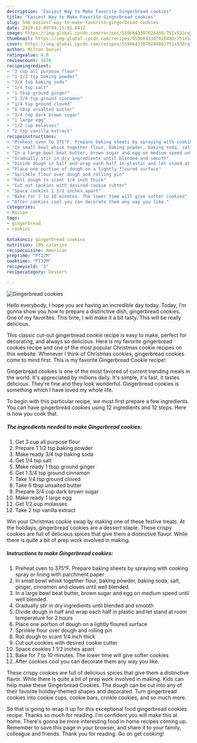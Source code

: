 ```yaml
---
description: "Easiest Way to Make Favorite Gingerbread cookies"
title: "Easiest Way to Make Favorite Gingerbread cookies"
slug: 568-easiest-way-to-make-favorite-gingerbread-cookies
date: 2020-12-09T00:15:01.641Z
image: https://img-global.cpcdn.com/recipes/5596643307028480/751x532cq70/gingerbread-cookies-recipe-main-photo.jpg
thumbnail: https://img-global.cpcdn.com/recipes/5596643307028480/751x532cq70/gingerbread-cookies-recipe-main-photo.jpg
cover: https://img-global.cpcdn.com/recipes/5596643307028480/751x532cq70/gingerbread-cookies-recipe-main-photo.jpg
author: Milton Daniel
ratingvalue: 4.8
reviewcount: 1678
recipeingredient:
- "3 cup all purpose flour"
- "1 1/2 tsp baking powder"
- "3/4 tsp baking soda"
- "1/4 tsp salt"
- "1 tbsp ground ginger"
- "1 3/4 tsp ground cinnamon"
- "1/4 tsp ground cloved"
- "6 tbsp unsalted butter"
- "3/4 cup dark brown sugar"
- "1 large egg"
- "1/2 cup molasses"
- "2 tsp vanilla extract"
recipeinstructions:
- "Preheat oven to 375°F. Prepare baking sheets by spraying with cooking spray or lining with parchment paper"
- "In small bowl whisk together flour, baking powder, baking soda, salt, ginger, cinnamon and cloves until well blended."
- "In a large bowl beat butter, brown sugar and egg on medium speed until well blended."
- "Gradually stir in dry ingredients until blended and smooth"
- "Divide dough in half and wrap each half in plastic and let stand at room temperature for 2 hours"
- "Place one portion of dough on a lightly floured surface"
- "Sprinkle flour over dough and rolling pin"
- "Roll dough to scant 1/4 inch thick"
- "Cut out cookies with desired cookie cutter"
- "Space cookies 1 1/2 inches apart"
- "Bake for 7 to 10 minutes. The lower time will give softer cookies"
- "After cookies cool you can decorate them any way you like."
categories:
- Recipe
tags:
- gingerbread
- cookies

katakunci: gingerbread cookies 
nutrition: 189 calories
recipecuisine: American
preptime: "PT17M"
cooktime: "PT32M"
recipeyield: "3"
recipecategory: Dessert

---
```



![Gingerbread cookies](https://img-global.cpcdn.com/recipes/5596643307028480/751x532cq70/gingerbread-cookies-recipe-main-photo.jpg)

Hello everybody, I hope you are having an incredible day today. Today, I'm gonna show you how to prepare a distinctive dish, gingerbread cookies. One of my favorites. This time, I will make it a bit tasty. This will be really delicious.

This classic cut-out gingerbread cookie recipe is easy to make, perfect for decorating, and always so delicious. Here is my favorite gingerbread cookies recipe and one of the most popular Christmas cookie recipes on this website. Whenever I think of Christmas cookies, gingerbread cookies come to mind first. This is my favorite Gingerbread Cookie recipe!

Gingerbread cookies is one of the most favored of current trending meals in the world. It's appreciated by millions daily. It's simple, it's fast, it tastes delicious. They're fine and they look wonderful. Gingerbread cookies is something which I have loved my whole life.


To begin with this particular recipe, we must first prepare a few ingredients. You can have gingerbread cookies using 12 ingredients and 12 steps. Here is how you cook that.

<!--inarticleads1-->

##### The ingredients needed to make Gingerbread cookies:

1. Get 3 cup all purpose flour
1. Prepare 1 1/2 tsp baking powder
1. Make ready 3/4 tsp baking soda
1. Get 1/4 tsp salt
1. Make ready 1 tbsp ground ginger
1. Get 1 3/4 tsp ground cinnamon
1. Take 1/4 tsp ground cloved
1. Take 6 tbsp unsalted butter
1. Prepare 3/4 cup dark brown sugar
1. Make ready 1 large egg
1. Get 1/2 cup molasses
1. Take 2 tsp vanilla extract


Win your Christmas cookie swap by making one of these festive treats. At the holidays, gingerbread cookies are a dessert staple. These crispy cookies are full of delicious spices that give them a distinctive flavor. While there is quite a bit of prep work involved in making. 

<!--inarticleads2-->

##### Instructions to make Gingerbread cookies:

1. Preheat oven to 375°F. Prepare baking sheets by spraying with cooking spray or lining with parchment paper
1. In small bowl whisk together flour, baking powder, baking soda, salt, ginger, cinnamon and cloves until well blended.
1. In a large bowl beat butter, brown sugar and egg on medium speed until well blended.
1. Gradually stir in dry ingredients until blended and smooth
1. Divide dough in half and wrap each half in plastic and let stand at room temperature for 2 hours
1. Place one portion of dough on a lightly floured surface
1. Sprinkle flour over dough and rolling pin
1. Roll dough to scant 1/4 inch thick
1. Cut out cookies with desired cookie cutter
1. Space cookies 1 1/2 inches apart
1. Bake for 7 to 10 minutes. The lower time will give softer cookies
1. After cookies cool you can decorate them any way you like.


These crispy cookies are full of delicious spices that give them a distinctive flavor. While there is quite a bit of prep work involved in making. Kids can help make these Gingerbread Cookies. The dough can be cut into any of their favorite holiday-themed shapes and decorated. Turn gingerbread cookies into cookie cups, cookie bars, crinkle cookies, and so much more. 

So that is going to wrap it up for this exceptional food gingerbread cookies recipe. Thanks so much for reading. I'm confident you will make this at home. There's gonna be more interesting food in home recipes coming up. Remember to save this page in your browser, and share it to your family, colleague and friends. Thank you for reading. Go on get cooking!
